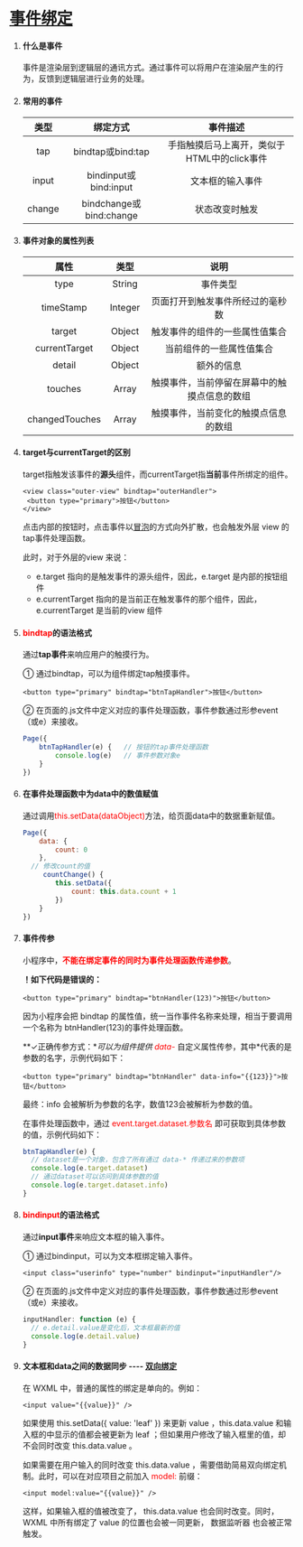 # [事件绑定](https://developers.weixin.qq.com/miniprogram/dev/framework/view/wxml/event.html)

1. #### 什么是事件

   事件是渲染层到逻辑层的通讯方式。通过事件可以将用户在渲染层产生的行为，反馈到逻辑层进行业务的处理。

2. #### 常用的事件

   |  类型  |        绑定方式         |                  事件描述                   |
   | :----: | :---------------------: | :-----------------------------------------: |
   |  tap   |    bindtap或bind:tap    | 手指触摸后马上离开，类似于HTML中的click事件 |
   | input  |  bindinput或bind:input  |              文本框的输入事件               |
   | change | bindchange或bind:change |               状态改变时触发                |

   

3. #### 事件对象的属性列表

   |      属性      |  类型   |                     说明                     |
   | :------------: | :-----: | :------------------------------------------: |
   |      type      | String  |                   事件类型                   |
   |   timeStamp    | Integer |       页面打开到触发事件所经过的毫秒数       |
   |     target     | Object  |        触发事件的组件的一些属性值集合        |
   | currentTarget  | Object  |           当前组件的一些属性值集合           |
   |     detail     | Object  |                  额外的信息                  |
   |    touches     |  Array  | 触摸事件，当前停留在屏幕中的触摸点信息的数组 |
   | changedTouches |  Array  |     触摸事件，当前变化的触摸点信息的数组     |

   

4. #### target与currentTarget的区别

   target指触发该事件的**源头**组件，而currentTarget指**当前**事件所绑定的组件。

   ```WXML
   <view class="outer-view" bindtap="outerHandler">
   	<button type="primary">按钮</button>
   </view>
   ```

   点击内部的按钮时，点击事件以<u>冒泡</u>的方式向外扩散，也会触发外层 view 的tap事件处理函数。

   此时，对于外层的view 来说：

   - e.target 指向的是触发事件的源头组件，因此，e.target 是内部的按钮组件
   - e.currentTarget 指向的是当前正在触发事件的那个组件，因此，e.currentTarget 是当前的view 组件

5. #### <font color="red">bindtap</font>的语法格式

   通过**tap事件**来响应用户的触摸行为。

   ① 通过bindtap，可以为组件绑定tap触摸事件。

   ```WXML
   <button type="primary" bindtap="btnTapHandler">按钮</button>
   ```

   ② 在页面的.js文件中定义对应的事件处理函数，事件参数通过形参event（或e）来接收。

   ```js
   Page({
       btnTapHandler(e) {	// 按钮的tap事件处理函数
           console.log(e)	// 事件参数对象e
       }
   })
   ```

   

6. #### 在事件处理函数中为data中的数值赋值

   通过调用<font color="red">this.setData(dataObject)</font>方法，给页面data中的数据重新赋值。

   ```js
   Page({
       data: {
           count: 0
       },
     // 修改count的值
     	countChange() {
           this.setData({
               count: this.data.count + 1
           })
       }
   })
   ```

   

7. #### 事件传参

   小程序中，<font color="red">**不能在绑定事件的同时为事件处理函数传递参数**</font>。

   **！如下代码是错误的：**

   ```WXML
   <button type="primary" bindtap="btnHandler(123)">按钮</button>
   ```

   因为小程序会把 bindtap 的属性值，统一当作事件名称来处理，相当于要调用一个名称为 btnHandler(123)的事件处理函数。

   **✓正确传参方式：**可以为组件提供 <font color="red">data-* </font> 自定义属性传参，其中*代表的是参数的名字，示例代码如下：

   ```WXML
   <button type="primary" bindtap="btnHandler" data-info="{{123}}">按钮</button>
   ```

   最终：info 会被解析为参数的名字，数值123会被解析为参数的值。

   

   在事件处理函数中，通过 <font color="red">event.target.dataset.参数名</font> 即可获取到具体参数的值，示例代码如下：

   ```js
   btnTapHandler(e) {
     // dataset是一个对象，包含了所有通过 data-* 传递过来的参数项
     console.log(e.target.dataset)
     // 通过dataset可以访问到具体参数的值
     console.log(e.target.dataset.info)
   }
   ```

   

8. #### <font color="red">bindinput</font>的语法格式

   通过**input事件**来响应文本框的输入事件。

   ① 通过bindinput，可以为文本框绑定输入事件。

   ```WXML
   <input class="userinfo" type="number" bindinput="inputHandler"/>
   ```

   ② 在页面的.js文件中定义对应的事件处理函数，事件参数通过形参event（或e）来接收。

   ```js
   inputHandler: function (e) {
     // e.detail.value是变化后，文本框最新的值
     console.log(e.detail.value)
   }
   ```

   

9. #### 文本框和data之间的数据同步 ---- [双向绑定](https://developers.weixin.qq.com/miniprogram/dev/framework/view/two-way-bindings.html)

   在 WXML 中，普通的属性的绑定是单向的。例如：

   ```WXML
   <input value="{{value}}" />
   ```

   如果使用 this.setData({ value: 'leaf' }) 来更新 value ，this.data.value 和输入框的中显示的值都会被更新为 leaf ；但如果用户修改了输入框里的值，却不会同时改变 this.data.value 。

   如果需要在用户输入的同时改变 this.data.value ，需要借助简易双向绑定机制。此时，可以在对应项目之前加入 <font color="red">model:</font> 前缀：

   ```WXML
   <input model:value="{{value}}" />
   ```

   这样，如果输入框的值被改变了， this.data.value 也会同时改变。同时， WXML 中所有绑定了 value 的位置也会被一同更新， 数据监听器 也会被正常触发。